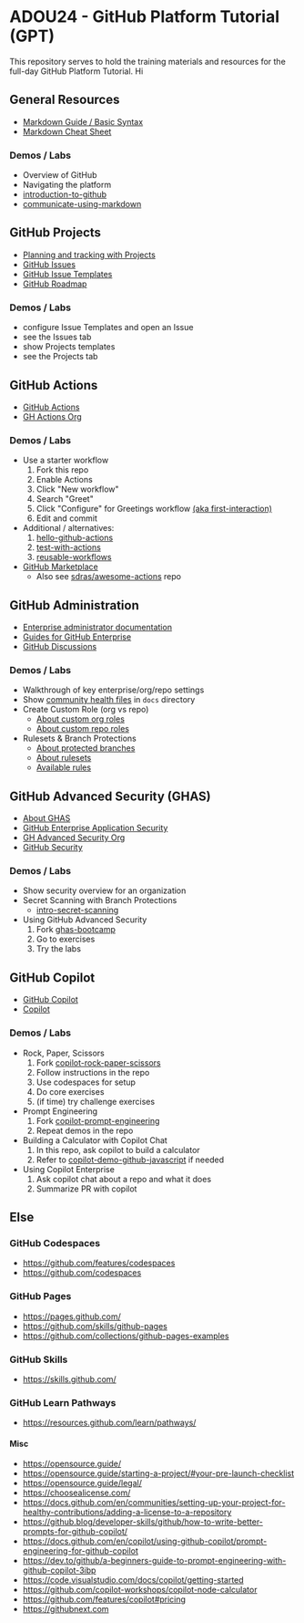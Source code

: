 # ADOU24 - GitHub Platform Tutorial (GPT)

This repository serves to hold the training materials and resources for the full-day GitHub Platform Tutorial.
Hi
## General Resources 
- [Markdown Guide / Basic Syntax](https://www.markdownguide.org/basic-syntax/)
- [Markdown Cheat Sheet](https://www.markdownguide.org/cheat-sheet/)

### Demos / Labs
- Overview of GitHub 
- Navigating the platform
- [introduction-to-github](https://github.com/skills/introduction-to-github)
- [communicate-using-markdown](https://github.com/skills/communicate-using-markdown)

## GitHub Projects
- [Planning and tracking with Projects](https://docs.github.com/en/issues/planning-and-tracking-with-projects)
- [GitHub Issues](https://github.com/features/issues)
- [GitHub Issue Templates](https://github.com/stevemao/github-issue-templates)
- [GitHub Roadmap](https://github.com/github/roadmap/projects?query=is%3Aopen)

### Demos / Labs
- configure Issue Templates and open an Issue
- see the Issues tab
- show Projects templates
- see the Projects tab


## GitHub Actions 
- [GitHub Actions](https://github.com/features/actions)
- [GH Actions Org](https://github.com/actions)

### Demos / Labs
- Use a starter workflow
    1. Fork this repo
    2. Enable Actions
    3. Click "New workflow" 
    4. Search "Greet"
    5. Click "Configure" for Greetings workflow [(aka first-interaction)](https://github.com/marketplace/actions/first-interaction)
    6. Edit and commit
- Additional / alternatives:
    1. [hello-github-actions](https://github.com/skills/hello-github-actions)
    2. [test-with-actions](https://github.com/skills/test-with-actions)
    3. [reusable-workflows](https://github.com/skills/reusable-workflows)
- [GitHub Marketplace](https://github.com/marketplace) 
    - Also see [sdras/awesome-actions](https://github.com/sdras/awesome-actions) repo

## GitHub Administration 
- [Enterprise administrator documentation](https://docs.github.com/en/enterprise-cloud@latest/admin)
- [Guides for GitHub Enterprise](https://docs.github.com/en/enterprise-cloud@latest/admin/guides)
- [GitHub Discussions](https://github.com/features/discussions)

### Demos / Labs
- Walkthrough of key enterprise/org/repo settings
- Show [community health files](https://docs.github.com/en/communities/setting-up-your-project-for-healthy-contributions/creating-a-default-community-health-file) in `docs` directory
- Create Custom Role (org vs repo)
    - [About custom org roles](https://docs.github.com/en/enterprise-cloud@latest/organizations/managing-peoples-access-to-your-organization-with-roles/about-custom-organization-roles)
    - [About custom repo roles](https://docs.github.com/en/enterprise-cloud@latest/organizations/managing-user-access-to-your-organizations-repositories/managing-repository-roles/about-custom-repository-roles)
- Rulesets & Branch Protections
    - [About protected branches](https://docs.github.com/en/repositories/configuring-branches-and-merges-in-your-repository/managing-protected-branches/about-protected-branches)
    - [About rulesets](https://docs.github.com/en/repositories/configuring-branches-and-merges-in-your-repository/managing-rulesets/about-rulesets)
    - [Available rules](https://docs.github.com/en/repositories/configuring-branches-and-merges-in-your-repository/managing-rulesets/available-rules-for-rulesets)

## GitHub Advanced Security (GHAS)
- [About GHAS](https://docs.github.com/en/get-started/learning-about-github/about-github-advanced-security)
- [GitHub Enterprise Application Security](https://github.com/enterprise/advanced-security)
- [GH Advanced Security Org](https://github.com/advanced-security)
- [GitHub Security](https://github.com/features/security)

### Demos / Labs
- Show security overview for an organization 
- Secret Scanning with Branch Protections 
    - [intro-secret-scanning](https://github.com/skills/introduction-to-secret-scanning)
- Using GitHub Advanced Security
    1. Fork [ghas-bootcamp](https://github.com/ghas-bootcamp/ghas-bootcamp)
    2. Go to exercises
    3. Try the labs

## GitHub Copilot
- [GitHub Copilot](https://github.com/features/copilot)
- [Copilot](https://github.com/copilot)

### Demos / Labs
- Rock, Paper, Scissors
    1. Fork [copilot-rock-paper-scissors](https://github.com/copilot-workshops/copilot-rock-paper-scissors)
    2. Follow instructions in the repo
    3. Use codespaces for setup
    4. Do core exercises
    5. (if time) try challenge exercises
- Prompt Engineering
    1. Fork [copilot-prompt-engineering](https://github.com/ps-copilot-sandbox/copilot-prompt-engineering)
    2. Repeat demos in the repo
- Building a Calculator with Copilot Chat
    1. In this repo, ask copilot to build a calculator
    2. Refer to [copilot-demo-github-javascript](https://github.com/ps-copilot-sandbox/copilot-demo-github-javascript) if needed
- Using Copilot Enterprise
    1. Ask copilot chat about a repo and what it does
    2. Summarize PR with copilot 

## Else

### GitHub Codespaces
- https://github.com/features/codespaces
- https://github.com/codespaces

### GitHub Pages
- https://pages.github.com/
- https://github.com/skills/github-pages
- https://github.com/collections/github-pages-examples

### GitHub Skills
- https://skills.github.com/

### GitHub Learn Pathways
- https://resources.github.com/learn/pathways/

#### Misc 
- https://opensource.guide/
- https://opensource.guide/starting-a-project/#your-pre-launch-checklist
- https://opensource.guide/legal/
- https://choosealicense.com/
- https://docs.github.com/en/communities/setting-up-your-project-for-healthy-contributions/adding-a-license-to-a-repository
- https://github.blog/developer-skills/github/how-to-write-better-prompts-for-github-copilot/
- https://docs.github.com/en/copilot/using-github-copilot/prompt-engineering-for-github-copilot
- https://dev.to/github/a-beginners-guide-to-prompt-engineering-with-github-copilot-3ibp
- https://code.visualstudio.com/docs/copilot/getting-started
- https://github.com/copilot-workshops/copilot-node-calculator
- https://github.com/features/copilot#pricing
- https://githubnext.com
